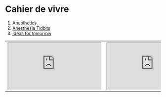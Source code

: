 <!--Content is written in [Markdown](https://learnxinyminutes.com/docs/markdown/). Plain text format allows you to focus on your **content**
You can use HTML elements in Markdown, such as the comment element, and they won't be affected by a markdown parser. However, if you create an HTML element in your markdown file, you cannot use markdown syntax within that element's contents.
-->
<head>
    <link rel="stylesheet" type="text/css" media="screen" href="/assets/css/style.css">
    <title>Jason's Page</title>
</head>

# Cahier de vivre
1. [Anesthetics](https://docs.google.com/document/d/1CvDioTL3OASi9V8wyUTe_-csYd5msqV2VcTRrALP_Do/edit?usp=sharing)  
2. [Anesthesia Tidbits](https://docs.google.com/document/d/1fEddwnNOAzsZJ45BayFmAgMQ7lkEGSUI0AdtngEgIfo/edit?usp=sharing)  
3. [Ideas for tomorrow](https://docs.google.com/document/d/15n4avrFehQrN2Z2qVzALzOZMRSZSrZcn3I4b6du1hio/edit?usp=sharing)

<table>
    <tr>
        <th><div class="fluidMedia" class="width:1400px;height:1000px;border:none;">
            <iframe src="https://docs.google.com/document/d/1CvDioTL3OASi9V8wyUTe_-csYd5msqV2VcTRrALP_Do/edit?usp=sharing?embedded=true"></iframe>
        </div></th>
        <th><div class="fluidMedia">
            <iframe src="https://docs.google.com/document/d/1fEddwnNOAzsZJ45BayFmAgMQ7lkEGSUI0AdtngEgIfo/edit?usp=sharing?embedded=true"></iframe>
        </div></th>
    </tr>
</table>

<!-- <table>
  <tr>
    <th colspan="2"><iframe class="airtable-embed" src="https://airtable.com/embed/shripNPND3PxYEdMm?backgroundColor=gray" frameborder="0" width="600" height="300" onmousewheel="" style="background: transparent; border: 1px solid #ccc;"></iframe></th>
  </tr>
  <tr>
    <th><iframe src="https://docs.google.com/forms/d/e/1FAIpQLSeEwOTfQpYDF7ZIyjdy5bONXF5g39tDTZTVaGCYmn9XomXJkw/viewform" frameborder="0" width="300" height="500" onmousewheel="" style="background: transparent; border: 1px solid #ccc;"></iframe></th> 
    <th><script src="https://static.airtable.com/js/embed/embed_snippet_v1.js"></script><iframe class="airtable-embed" src="https://airtable.com/embed/shrOpzHxINmNtdUSx?backgroundColor=gray" frameborder="0" width="300" height="500" onmousewheel="" style="background: transparent; border: 1px solid #ccc;"></iframe></th> 
  </tr>
</table>
-->
